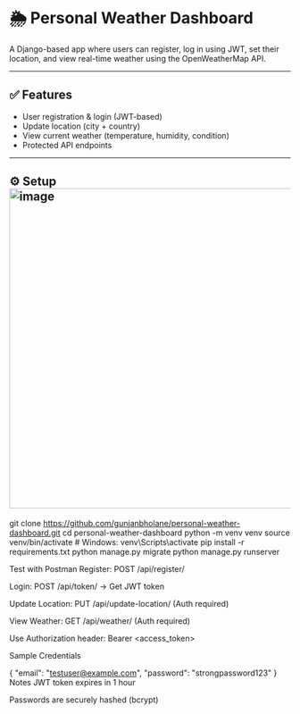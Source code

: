 # 🌦️ Personal Weather Dashboard

A Django-based app where users can register, log in using JWT, set their location, and view real-time weather using the OpenWeatherMap API.

---

## ✅ Features

- User registration & login (JWT-based)
- Update location (city + country)
- View current weather (temperature, humidity, condition)
- Protected API endpoints

---

## ⚙️ Setup<img width="1037" height="573" alt="image" src="https://github.com/user-attachments/assets/251edb18-a7f1-4084-b95c-23b30af605bd" />


git clone https://github.com/gunjanbholane/personal-weather-dashboard.git
cd personal-weather-dashboard
python -m venv venv
source venv/bin/activate      # Windows: venv\Scripts\activate
pip install -r requirements.txt
python manage.py migrate
python manage.py runserver

Test with Postman
Register: POST /api/register/

Login: POST /api/token/ → Get JWT token

Update Location: PUT /api/update-location/ (Auth required)

View Weather: GET /api/weather/ (Auth required)

Use Authorization header:
Bearer <access_token>

 Sample Credentials

{
  "email": "testuser@example.com",
  "password": "strongpassword123"
}
 Notes
JWT token expires in 1 hour

Passwords are securely hashed (bcrypt)
